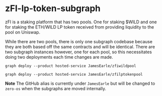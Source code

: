 # zFI-lp-token-subgraph

zFI is a staking platform that has two pools. One for staking $WILD and one for staking the ETH/WILD LP token received from providing liquidity to the pool on Uniswap.

While there are two pools, there is only one subgraph codebase because they are both based off the same contracts and will be identical. There are two subgraph instances however, one for each pool, so this necessitates doing two deployments each time changes are made.

```
graph deploy --product hosted-service JamesEarle/zfiwildpool

graph deploy --product hosted-service JamesEarle/zfilptokenpool
```

**Note** The GitHub alias is currently under `JamesEarle` but will be changed to `zero-os` when the subgraphs are moved internally.
